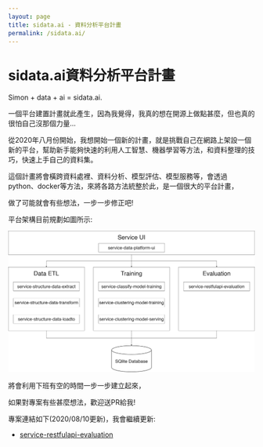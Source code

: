 ```yaml
---
layout: page
title: sidata.ai - 資料分析平台計畫
permalink: /sidata.ai/
---
```


# sidata.ai資料分析平台計畫

Simon + data + ai = sidata.ai.

一個平台建置計畫就此產生，因為我覺得，我真的想在開源上做點甚麼，但也真的很怕自己沒那個力量...

從2020年八月份開始，我想開始一個新的計畫，就是挑戰自己在網路上架設一個新的平台，幫助新手能夠快速的利用人工智慧、機器學習等方法，和資料整理的技巧，快速上手自己的資料集。

這個計畫將會橫跨資料處裡、資料分析、模型評估、模型服務等，會透過python、docker等方法，來將各路方法統整於此，是一個很大的平台計畫，

做了可能就會有些想法，一步一步修正吧!

平台架構目前規劃如圖所示:

![image](image/data_platform_version1.png)

將會利用下班有空的時間一步一步建立起來，

如果對專案有些甚麼想法，歡迎送PR給我!

專案連結如下(2020/08/10更新)，我會繼續更新:

- [service-restfulapi-evaluation](https://github.com/LiuYuWei/service-restfulapi-evaluation)

